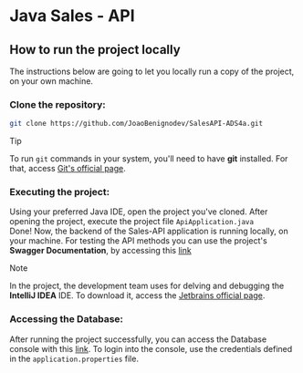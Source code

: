 # Java Sales - API
## How to run the project locally
The instructions below are going to let you locally run a copy of the project, on your own machine.
### Clone the repository:
```bash
git clone https://github.com/JoaoBenignodev/SalesAPI-ADS4a.git
```
> [!TIP]
> To run `git` commands in your system, you'll need to have **git** installed. For that, access [Git's official page](https://git-scm.com/).
### Executing the project:
Using your preferred Java IDE, open the project you've cloned.
After opening the project, execute the project file `ApiApplication.java`
</br>
Done! Now, the backend of the Sales-API application is running locally, on your machine.
For testing the API methods you can use the project's **Swagger Documentation**, by accessing this [link](http://localhost:8080/sales-api/swagger-ui/index.html)
> [!NOTE]
> In the project, the development team uses for delving and debugging the **IntelliJ IDEA** IDE. To download it, access the [Jetbrains official page](https://www.jetbrains.com/idea/).
### Accessing the Database:
After running the project successfully, you can access the Database console with this [link](http://localhost:8080/h2-console).
To login into the console, use the credentials defined in the `application.properties` file.